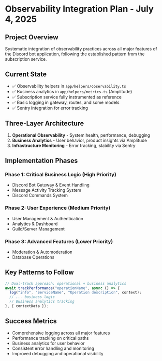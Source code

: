# Observability Integration Plan - July 4, 2025

## Project Overview
Systematic integration of observability practices across all major features of the Discord bot application, following the established pattern from the subscription service.

## Current State
- ✅ Observability helpers in `app/helpers/observability.ts`
- ✅ Business analytics in `app/helpers/metrics.ts` (Amplitude)
- ✅ Subscription service fully instrumented as reference
- ✅ Basic logging in gateway, routes, and some models
- ✅ Sentry integration for error tracking

## Three-Layer Architecture
1. **Operational Observability** - System health, performance, debugging
2. **Business Analytics** - User behavior, product insights via Amplitude
3. **Infrastructure Monitoring** - Error tracking, stability via Sentry

## Implementation Phases

### Phase 1: Critical Business Logic (High Priority)
- Discord Bot Gateway & Event Handling
- Message Activity Tracking System  
- Discord Commands System

### Phase 2: User Experience (Medium Priority)
- User Management & Authentication
- Analytics & Dashboard
- Guild/Server Management

### Phase 3: Advanced Features (Lower Priority)
- Moderation & Automoderation
- Database Operations

## Key Patterns to Follow
```typescript
// Dual-track approach: operational + business analytics
await trackPerformance("operationName", async () => {
  log("info", "ServiceName", "Operation description", context);
  // ... business logic
  // Business analytics tracking
}, { contextData });
```

## Success Metrics
- Comprehensive logging across all major features
- Performance tracking on critical paths
- Business analytics for user behavior
- Consistent error handling and monitoring
- Improved debugging and operational visibility